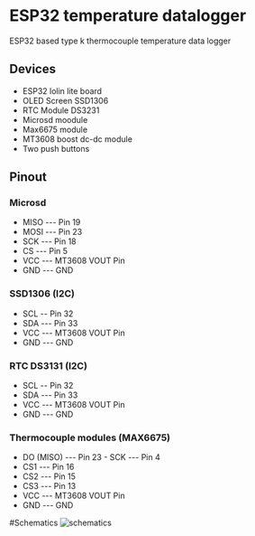 # ESP32 temperature datalogger

ESP32 based type k thermocouple temperature data logger

## Devices

- ESP32 lolin lite board
- OLED Screen SSD1306
- RTC Module DS3231
- Microsd moodule
- Max6675 module
- MT3608 boost dc-dc module
- Two push buttons

## Pinout

### Microsd
- MISO  --- Pin 19
- MOSI --- Pin 23
- SCK --- Pin 18
- CS --- Pin 5
- VCC --- MT3608 VOUT Pin 
- GND --- GND 

### SSD1306 (I2C)
- SCL -- Pin 32
- SDA --- Pin 33
- VCC --- MT3608 VOUT Pin                                                 
- GND --- GND     

### RTC DS3131 (I2C)
- SCL -- Pin 32                                                           
- SDA --- Pin 33 
- VCC --- MT3608 VOUT Pin                                                 
- GND --- GND 

### Thermocouple modules (MAX6675)
- DO (MISO) --- Pin 23                                                    - SCK --- Pin 4                                                          
- CS1 --- Pin 16
- CS2 --- Pin 15  
- CS3 --- Pin 13  
- VCC --- MT3608 VOUT Pin                                                 
- GND --- GND

#Schematics
![schematics](/esp32_datalogger/datalogger_diagram.png) 
